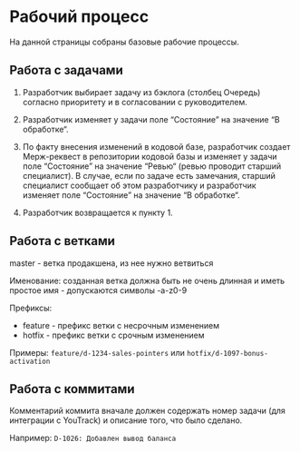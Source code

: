 # Рабочий процесс

На данной страницы собраны базовые рабочие процессы.

## Работа с задачами

1. Разработчик выбирает задачу из бэклога (столбец Очередь) согласно приоритету и в согласовании с руководителем.

2. Разработчик изменяет у задачи поле “Состояние” на значение “В обработке“.

3. По факту внесения изменений в кодовой базе, разработчик создает Мерж-реквест в репозитории кодовой базы и изменяет у задачи поле “Состояние” на значение “Ревью“ (ревью проводит старший специалист). В случае, если по задаче есть замечания, старший специалист сообщает об этом разработчику и разработчик изменяет поле “Состояние” на значение “В обработке“.

4. Разработчик возвращается к пункту 1.


## Работа с ветками

master - ветка продакшена, из нее нужно ветвиться

Именование: созданная ветка должна быть не очень длинная и иметь простое имя - допускаются символы -a-z0-9

Префиксы:

* feature - префикс ветки с несрочным изменением
* hotfix - префикс ветки с срочным изменением

Примеры: `feature/d-1234-sales-pointers` или `hotfix/d-1097-bonus-activation`

## Работа с коммитами

Комментарий коммита вначале должен содержать номер задачи (для интеграции с YouTrack) и описание того, что было сделано.

Например: `D-1026: Добавлен вывод баланса`
